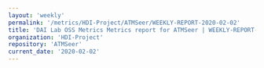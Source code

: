 ```yaml
---
layout: 'weekly'
permalink: '/metrics/HDI-Project/ATMSeer/WEEKLY-REPORT-2020-02-02'
title: 'DAI Lab OSS Metrics Metrics report for ATMSeer | WEEKLY-REPORT-2020-02-02'
organization: 'HDI-Project'
repository: 'ATMSeer'
current_date: '2020-02-02'
---
```

